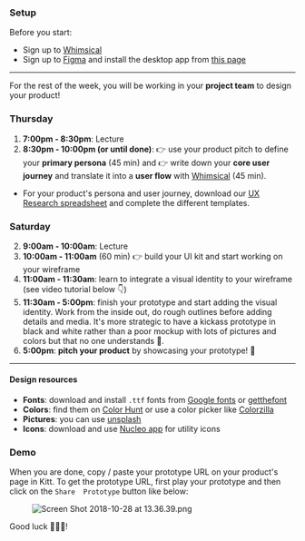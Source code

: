 ### Setup
Before you start:

- Sign up to [Whimsical](https://whimsical.co)
- Sign up to [Figma](https://www.figma.com/) and install the desktop app from [this page](https://www.figma.com/downloads/)

<hr>

For the rest of the week, you will be working in your **project team** to design your product!

### Thursday

1. **7:00pm - 8:30pm**: Lecture
2. **8:30pm - 10:00pm (or until done)**:  👉 use your product pitch to define your **primary persona** (45 min) and 👉 write down your **core user journey** and translate it into a **user flow** with [Whimsical](https://whimsical.co) (45 min).

- For your product's persona and user journey, download our [UX Research spreadsheet](https://github.com/lewagon/china-product/raw/master/01-design/exercises/UXResearch.xlsx?raw=true) and complete the different templates. 

### Saturday

2. **9:00am - 10:00am**: Lecture
3. **10:00am - 11:00am** (60 min) 👉 build your UI kit and start working on your wireframe
4. **11:00am - 11:30am**: learn to integrate a visual identity to your wireframe (see video tutorial below 👇)
5. **11:30am - 5:00pm**: finish your prototype and start adding the visual identity. Work from the inside out, do rough outlines before adding details and media. It's more strategic to have a kickass prototype in black and white rather than a poor mockup with lots of pictures and colors but that no one understands 😬.
6. **5:00pm**: **pitch your product** by showcasing your prototype! 🎉

<hr>

#### Design resources

- **Fonts**: download and install `.ttf` fonts from [Google fonts](https://fonts.google.com/) or [getthefont](https://www.getthefont.com/)
- **Colors**: find them on [Color Hunt](https://colorhunt.co/) or use a color picker like [Colorzilla](http://www.colorzilla.com/)
- **Pictures**: you can use [unsplash](https://unsplash.com/)
- **Icons**: download and use [Nucleo app](https://nucleoapp.com/) for utility icons

### Demo
When you are done, copy / paste your prototype URL on your product's page in Kitt. To get the prototype URL, first play your prototype and then click on the `Share  Prototype` button like below:

<figure style="width: 100%">
  <img alt="Screen Shot 2018-10-28 at 13.36.39.png" src="https://wagon-rc3.s3.eu-west-1.amazonaws.com/p23uzJ9h6DUHZzG1E1dNyAWA">
</figure>

Good luck 🚀🚀🚀!
